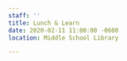 ```yaml
---
staff: ''
title: Lunch & Learn
date: 2020-02-11 11:00:00 -0600
location: Middle School Library

---
```

